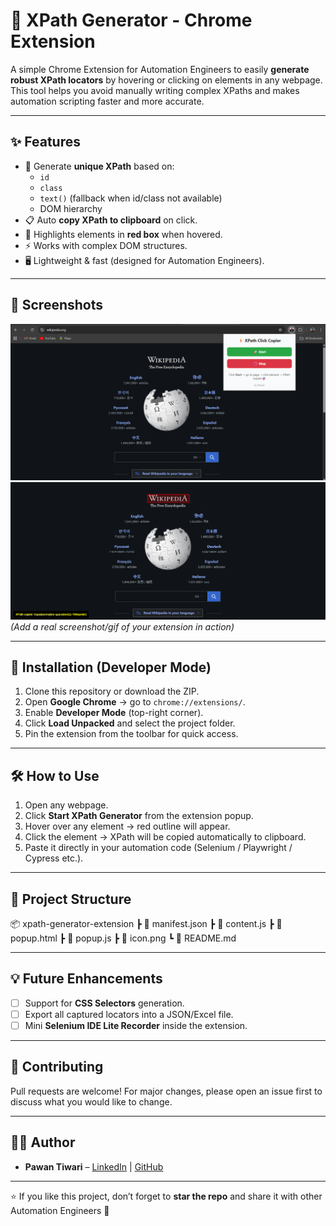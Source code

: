 # 🚀 XPath Generator - Chrome Extension  

A simple Chrome Extension for Automation Engineers to easily **generate robust XPath locators** by hovering or clicking on elements in any webpage.  
This tool helps you avoid manually writing complex XPaths and makes automation scripting faster and more accurate.  

---

## ✨ Features
- 🔎 Generate **unique XPath** based on:
  - `id`  
  - `class`  
  - `text()` (fallback when id/class not available)  
  - DOM hierarchy  
- 📋 Auto **copy XPath to clipboard** on click.  
- 🎯 Highlights elements in **red box** when hovered.  
- ⚡ Works with complex DOM structures.  
- 🖥️ Lightweight & fast (designed for Automation Engineers).  

---

## 📸 Screenshots 
![alt text](image.png)
![alt text](image-1.png)
*(Add a real screenshot/gif of your extension in action)*  

---

## 🔧 Installation (Developer Mode)
1. Clone this repository or download the ZIP.  
2. Open **Google Chrome** → go to `chrome://extensions/`.  
3. Enable **Developer Mode** (top-right corner).  
4. Click **Load Unpacked** and select the project folder.  
5. Pin the extension from the toolbar for quick access.  

---

## 🛠️ How to Use
1. Open any webpage.  
2. Click **Start XPath Generator** from the extension popup.  
3. Hover over any element → red outline will appear.  
4. Click the element → XPath will be copied automatically to clipboard.  
5. Paste it directly in your automation code (Selenium / Playwright / Cypress etc.).  

---

## 📂 Project Structure
📦 xpath-generator-extension
┣ 📜 manifest.json
┣ 📜 content.js
┣ 📜 popup.html
┣ 📜 popup.js
┣ 📜 icon.png
┗ 📜 README.md

---

## 💡 Future Enhancements
- [ ] Support for **CSS Selectors** generation.  
- [ ] Export all captured locators into a JSON/Excel file.  
- [ ] Mini **Selenium IDE Lite Recorder** inside the extension.  

---

## 🤝 Contributing
Pull requests are welcome! For major changes, please open an issue first to discuss what you would like to change.  

---

## 👨‍💻 Author
- **Pawan Tiwari** – [LinkedIn](https://www.linkedin.com/in/pawan-tiwari-b82844198/) | [GitHub](https://github.com/CliffBooth07)  

---

⭐ If you like this project, don’t forget to **star the repo** and share it with other Automation Engineers 🚀  
